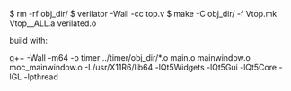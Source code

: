 $ rm -rf obj_dir/
$ verilator -Wall -cc top.v 
$ make -C obj_dir/ -f Vtop.mk Vtop__ALL.a verilated.o

build with:

g++ -Wall -m64 -o timer ../timer/obj_dir/*.o main.o mainwindow.o moc_mainwindow.o -L/usr/X11R6/lib64 -lQt5Widgets -lQt5Gui -lQt5Core -lGL -lpthread


